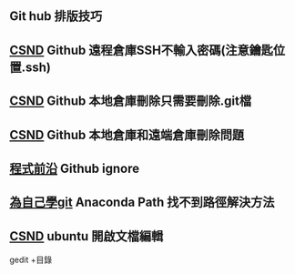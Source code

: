Git hub 排版技巧
---------------
[CSND](https://blog.csdn.net/u012067966/article/details/50736647)
Github 遠程倉庫SSH不輸入密碼(注意鑰匙位置.ssh)
------------------------------------------------------------
[CSND](https://blog.csdn.net/u013647382/article/details/47832559)
Github 本地倉庫刪除只需要刪除.git檔
---------------------------------------------
[CSND](https://blog.csdn.net/St_Sp_En/article/details/70184142)
Github 本地倉庫和遠端倉庫刪除問題
---------------------------------------------
[程式前沿](https://codertw.com/%E7%A8%8B%E5%BC%8F%E8%AA%9E%E8%A8%80/411036/)
Github ignore
------------------------------
[為自己學git](https://gitbook.tw/chapters/using-git/ignore.html)
Anaconda Path 找不到路徑解決方法
---------------------------------------------
[CSND](https://blog.csdn.net/H_O_W_E/article/details/78494131)
ubuntu 開啟文檔編輯
------------------------------
gedit +目錄

